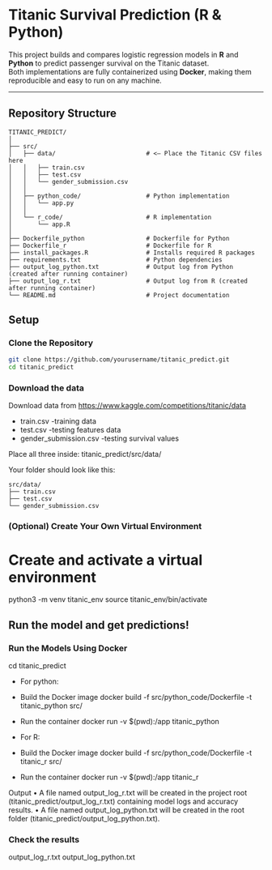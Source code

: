 # Titanic Survival Prediction (R & Python)

This project builds and compares logistic regression models in **R** and **Python** to predict passenger survival on the Titanic dataset.  
Both implementations are fully containerized using **Docker**, making them reproducible and easy to run on any machine.

---

## Repository Structure
```
TITANIC_PREDICT/
│
├── src/
│   ├── data/                         # <– Place the Titanic CSV files here
│   │   ├── train.csv
│   │   ├── test.csv
│   │   └── gender_submission.csv
│   │
│   ├── python_code/                  # Python implementation
│   │   └── app.py
│   │
│   └── r_code/                       # R implementation
│       └── app.R
│
├── Dockerfile_python                 # Dockerfile for Python
├── Dockerfile_r                      # Dockerfile for R
├── install_packages.R                # Installs required R packages
├── requirements.txt                  # Python dependencies
├── output_log_python.txt             # Output log from Python (created after running container)
├── output_log_r.txt                  # Output log from R (created after running container)
└── README.md                         # Project documentation
```
## Setup

### Clone the Repository

```bash
git clone https://github.com/yourusername/titanic_predict.git
cd titanic_predict
```

### Download the data
Download data from https://www.kaggle.com/competitions/titanic/data
* train.csv                      -training data
* test.csv                       -testing features data
* gender_submission.csv          -testing survival values   

Place all three inside:
titanic_predict/src/data/

Your folder should look like this:
```
src/data/
├── train.csv
├── test.csv
└── gender_submission.csv
```

### (Optional) Create Your Own Virtual Environment
# Create and activate a virtual environment
python3 -m venv titanic_env
source titanic_env/bin/activate

## Run the model and get predictions!

### Run the Models Using Docker

cd titanic_predict

- For python:

* Build the Docker image
docker build -f src/python_code/Dockerfile -t titanic_python src/

* Run the container
docker run -v $(pwd):/app titanic_python

- For R:

* Build the Docker image
docker build -f src/python_code/Dockerfile -t titanic_r src/

* Run the container
docker run -v $(pwd):/app titanic_r

Output
	•	A file named output_log_r.txt will be created in the project root (titanic_predict/output_log_r.txt) containing model logs and accuracy results.
    •	A file named output_log_python.txt will be created in the root folder (titanic_predict/output_log_python.txt).

### Check the results

output_log_r.txt
output_log_python.txt